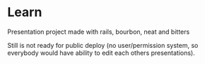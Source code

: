 # Learn

Presentation project made with rails, bourbon, neat and bitters

Still is not ready for public deploy (no user/permission system, so everybody would have ability to edit each others presentations).

